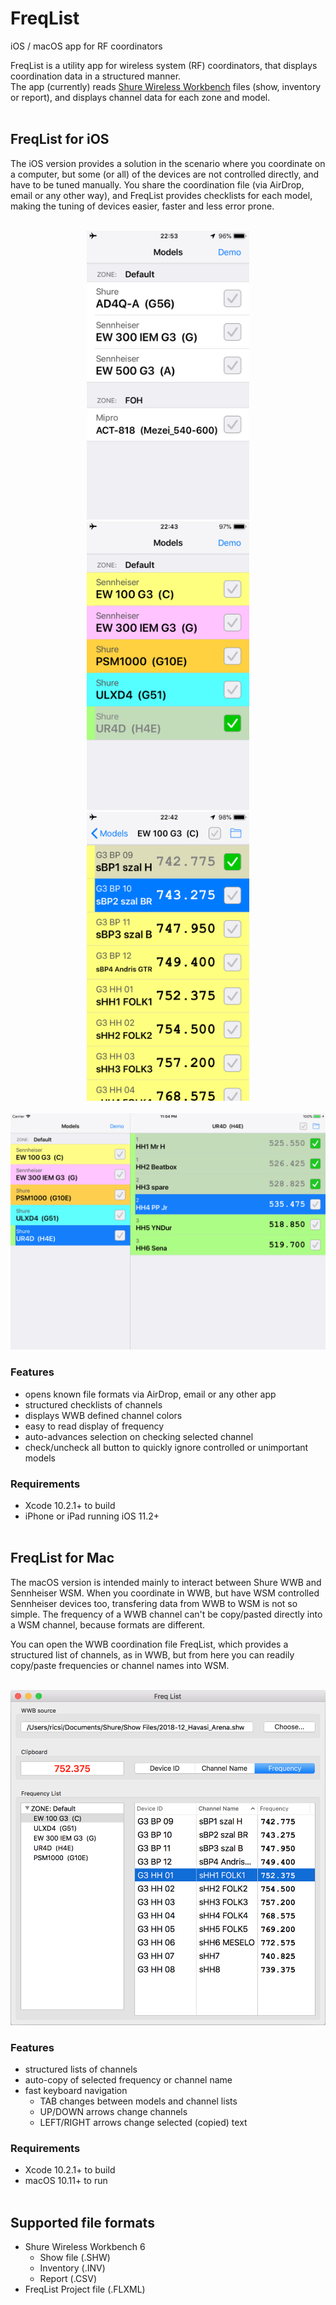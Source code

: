 # FreqList
iOS / macOS app for RF coordinators

FreqList is a utility app for wireless system (RF) coordinators, that displays coordination data in a structured manner.<br>
The app (currently) reads [Shure Wireless Workbench](http://www.shure.com/americas/products/software/wireless-workbench) files (show, inventory or report), and displays channel data for each zone and model.
<br><br>

## FreqList for iOS
The iOS version provides a solution in the scenario where you coordinate on a computer, but some (or all) of the devices are not controlled directly, and have to be tuned manually.
You share the coordination file (via AirDrop, email or any other way), and FreqList provides checklists for each model, making the tuning of devices easier, faster and less error prone.
<br><br>

<p align="center">
<img src=".readme_res/freqlist-ios_screen-01_iphone.png" width="260"> <img src=".readme_res/freqlist-ios_screen-02_iphone.png" width="260"> <img src=".readme_res/freqlist-ios_screen-03_iphone.png" width="260">
<br><br>
<img src=".readme_res/freqlist-ios_screen-04_ipad.png" width="640">
</p>

### Features
- opens known file formats via AirDrop, email or any other app
- structured checklists of channels
- displays WWB defined channel colors
- easy to read display of frequency
- auto-advances selection on checking selected channel
- check/uncheck all button to quickly ignore controlled or unimportant models

### Requirements
- Xcode 10.2.1+ to build
- iPhone or iPad running iOS 11.2+
<br><br>

## FreqList for Mac
The macOS version is intended mainly to interact between Shure WWB and Sennheiser WSM. When you coordinate in WWB, but have WSM controlled Sennheiser devices too, transfering data from WWB to WSM is not so simple. The frequency of a WWB channel can't be copy/pasted directly into a WSM channel, because formats are different.<br>

You can open the WWB coordination file FreqList, which provides a structured list of channels, as in WWB, but from here you can readily copy/paste frequencies or channel names into WSM.
<br><br>

<p align="center">
<img src=".readme_res/freqlist-mac_screen-01.png" width="600">
</p>

### Features
- structured lists of channels
- auto-copy of selected frequency or channel name
- fast keyboard navigation
  - TAB changes between models and channel lists
  - UP/DOWN arrows change channels
  - LEFT/RIGHT arrows change selected (copied) text

### Requirements
- Xcode 10.2.1+ to build
- macOS 10.11+ to run
<br><br>

## Supported file formats
- Shure Wireless Workbench 6
  - Show file (.SHW)
  - Inventory (.INV)
  - Report (.CSV)
 - FreqList Project file (.FLXML)
